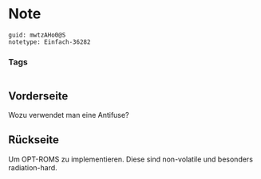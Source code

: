 # Note
```
guid: mwtzAHo0@S
notetype: Einfach-36282
```

### Tags
```
```

## Vorderseite
Wozu verwendet man eine Antifuse?

## Rückseite
Um OPT-ROMS zu implementieren. Diese sind non-volatile und besonders radiation-hard.

